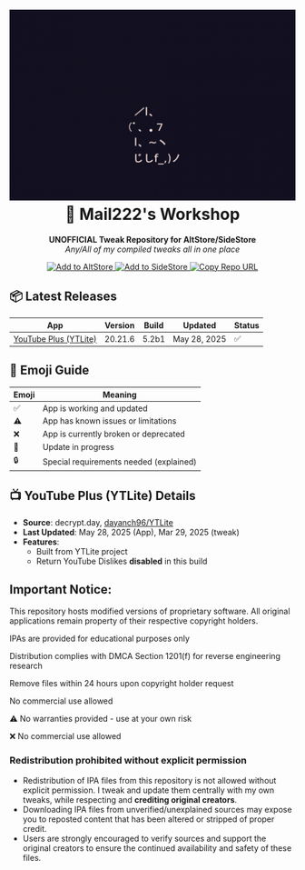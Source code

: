 <h1 align="center">
  <img src="assets/LhBn9Yd.png" alt="Mail222's Workshop Banner">
  <br>📱 Mail222's Workshop<br>
</h1>

<p align="center">
  <strong>UNOFFICIAL Tweak Repository for AltStore/SideStore</strong><br>
  <em>Any/All of my compiled tweaks all in one place</em>
</p>

<p align="center">
  <!-- AltStore Badge -->
  <a href="altstore://source?url=https://raw.githubusercontent.com/Mail222/Mail222-Workshop/main/Mails%20Workshop.json">
    <img src="https://img.shields.io/badge/Add_to_AltStore-000000?style=for-the-badge&logo=altstore" alt="Add to AltStore">
  </a>
  
  <!-- SideStore Badge -->
  <a href="sidestore://source?url=https://raw.githubusercontent.com/Mail222/Mail222-Workshop/main/Mails%20Workshop.json">
    <img src="https://img.shields.io/badge/Add_to_SideStore-00A4FF?style=for-the-badge" alt="Add to SideStore">
  </a>
  
  <!-- Copy URL Badge -->
  <a href="https://raw.githubusercontent.com/Mail222/Mail222-Workshop/main/Mails%20Workshop.json" target="_blank">
    <img src="https://img.shields.io/badge/Copy_Repo_URL-8A2BE2?style=for-the-badge&logo=clipboard" alt="Copy Repo URL">
  </a>
</p>


## 📦 Latest Releases

| App | Version | Build | Updated | Status |
|-----|---------|-------|---------|--------|
| [YouTube Plus (YTLite)](https://github.com/dayanch96/YTLite) | 20.21.6 | 5.2b1 | May 28, 2025 | ✅ |

## 🏁 Emoji Guide

| Emoji | Meaning |
|-------|---------|
| ✅    | App is working and updated |
| ⚠️    | App has known issues or limitations |
| ❌    | App is currently broken or deprecated |
| 🚧    | Update in progress |
| 🔒    | Special requirements needed (explained) |

## 📺 YouTube Plus (YTLite) Details

- **Source**: decrypt.day, [dayanch96/YTLite](https://github.com/dayanch96/YTLite)
- **Last Updated**: May 28, 2025 (App), Mar 29, 2025 (tweak) 
- **Features**: 
  - Built from YTLite project
  - Return YouTube Dislikes **disabled** in this build
## Important Notice:
This repository hosts modified versions of proprietary software. All original applications remain property of their respective copyright holders.

IPAs are provided for educational purposes only

Distribution complies with DMCA Section 1201(f) for reverse engineering research

Remove files within 24 hours upon copyright holder request

No commercial use allowed

⚠️ No warranties provided - use at your own risk

❌ No commercial use allowed

### Redistribution prohibited without explicit permission
- Redistribution of IPA files from this repository is not allowed without explicit permission. I tweak and update them centrally with my own tweaks, while respecting and **crediting original creators**.
- Downloading IPA files from unverified/unexplained sources may expose you to reposted content that has been altered or stripped of proper credit.
- Users are strongly encouraged to verify sources and support the original creators to ensure the continued availability and safety of these files.

